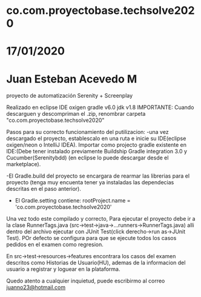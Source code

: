 # co.com.proyectobase.techsolve2020
# 17/01/2020 
# Juan Esteban Acevedo M

proyecto de automatización Serenity + Screenplay 

Realizado en eclipse IDE oxigen
gradle v6.0
jdk v1.8
IMPORTANTE: Cuando descarguen y descompriman el .zip, renombrar carpeta "co.com.proyectobase.techsolve2020" 

Pasos para su correcto funcionamiento del putilizacion:
-una vez descargado el proyecto, establescalo en una ruta e inicie su IDE(eclipse oxigen/neon o IntelliJ IDEA).
Importar como projecto gradle existente en IDE:(Debe tener instalado previamente Buildship Gradle integration 3.0 y Cucumber(Serenitybdd)
(en eclipse lo puede descargar desde el marketplace).

-El Gradle.build del proyecto se encargara de rearmar las librerias para el proyecto (tenga muy encuenta tener ya instaladas 
las dependecias descritas en el paso anterior).

- El Gradle.setting contiene: 
rootProject.name = 'co.com.proyectobase.techsolve2020'

Una vez todo este compilado y correcto, Para ejecutar el proyecto debe ir a la 
clase RunnerTags.java (src->test->java->...runners->RunnerTags.java) alli dentro del archivo ejecutar 
con JUnit Test(click derecho->run as->JUnit Test). POr defecto se configura para que se ejecute todos los casos
pedidos en el examen como regresion.

En src->test->resources->features encontrara los casos del examen descritos como Historias de Usuario(HU), ademas de la informacion
del usuario a registrar y loguear en la plataforma.

Quedo atento a cualquier inquietud, puede escribirmo al correo juanno23@hotmail.com




